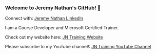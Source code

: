 ### Welcome to Jeremy Nathan's GitHub! 👋
Connect with: [Jeremy Nathan LinkedIn](https://www.linkedin.com/in/jeremy-nathan-24332a20/)

I am a Course Developer and Microsoft Certified Trainer.

Check out my website here: [JN Training Website](https://www.jncomputertraining.com/)

Please subscribe to my YouTube channel!: [JN Training YouTube Channel](https://www.youtube.com/channel/UCKsyi_epOMJU57GB88tygLg)


<!--
**jeremynathan/jeremynathan** is a ✨ _special_ ✨ repository because its `README.md` (this file) appears on your GitHub profile.

Here are some ideas to get you started:

- 🔭 I’m currently working on ...
- 🌱 I’m currently learning ...
- 👯 I’m looking to collaborate on ...
- 🤔 I’m looking for help with ...
- 💬 Ask me about ...
- 📫 How to reach me: ...
- 😄 Pronouns: ...
- ⚡ Fun fact: ...
-->
